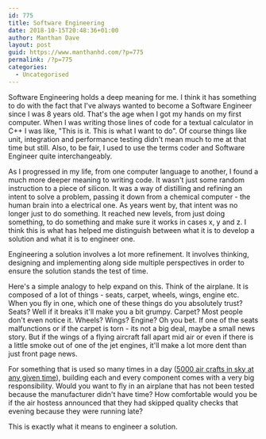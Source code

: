 ```yaml
---
id: 775
title: Software Engineering
date: 2018-10-15T20:48:36+01:00
author: Manthan Dave
layout: post
guid: https://www.manthanhd.com/?p=775
permalink: /?p=775
categories:
  - Uncategorised
---
```

<!-- wp:paragraph -->
<p>Software Engineering holds a deep meaning for me. I think it has something to do with the fact that I've always wanted to become a Software Engineer since I was 8 years old. That's the age when I got my hands on my first computer. When I was writing those lines of code for a textual calculator in C++ I was like, "This is it. This is what I want to do". Of course things like unit, integration and performance testing didn't mean much to me at that time but still. Also, to be fair, I used to use the terms coder and Software Engineer quite interchangeably.<br/></p>
<!-- /wp:paragraph -->

<!-- wp:paragraph -->
<p>As I progressed in my life, from one computer language to another, I found a much more deeper meaning to writing code. It wasn't just some random instruction to a piece of silicon. It was a way of distilling and refining an intent to solve a problem, passing it down from a chemical computer - the human brain into a electrical one. As years went by, that intent was no longer just to do something. It reached new levels, from just doing something, to do something and make sure it works in cases x, y and z. I think this is what has helped me distinguish between what it is to develop a solution and what it is to engineer one.</p>
<!-- /wp:paragraph -->

<!-- wp:paragraph -->
<p>Engineering a solution involves a lot more refinement. It involves thinking, designing and implementing along side multiple perspectives in order to ensure the solution stands the test of time.</p>
<!-- /wp:paragraph -->

<!-- wp:paragraph -->
<p>Here's a simple analogy to help expand on this. Think of the airplane. It is composed of a lot of things - seats, carpet, wheels, wings, engine etc. When you fly in one, which one of these things do you absolutely trust? Seats? Well if it breaks it'll make you a bit grumpy. Carpet? Most people don't even notice it. Wheels? Wings? Engine? Oh you bet. If one of the seats malfunctions or if the carpet is torn - its not a big deal, maybe a small news story. But if the wings of a flying aircraft fall apart mid air or even if there is a little smoke out of one of the jet engines, it'll make a lot more dent than just front page news.</p>
<!-- /wp:paragraph -->

<!-- wp:paragraph -->
<p>For something that is used so many times in a day (<a href="https://www.faa.gov/air_traffic/by_the_numbers/">5000 air crafts in sky at any given time</a>), building each and every component comes with a very big responsibility. Would you want to fly in an airplane that has not been tested because the manufacturer didn't have time? How comfortable would you be if the air hostess announced that they had skipped quality checks that evening because they were running late?</p>
<!-- /wp:paragraph -->

<!-- wp:paragraph -->
<p>This is exactly what it means to engineer a solution.<br/></p>
<!-- /wp:paragraph -->